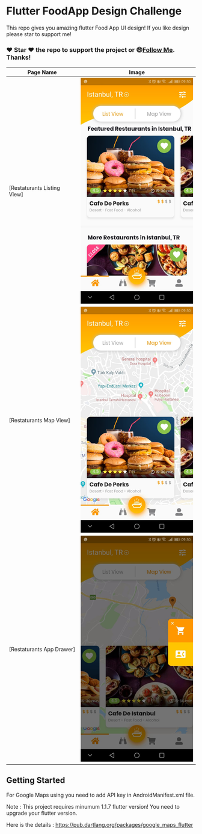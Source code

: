 # Flutter FoodApp Design Challenge 

  This repo gives you amazing flutter Food App UI design! If you like design please star to support me!
  
  ### :heart: Star :heart: the repo to support the project or :smile:[Follow Me](https://github.com/kalismeras61). Thanks!

  Page Name | Image   
 --- | --- 
 [Restaturants Listing View] | <img src="3.jpeg" height= "600"/>
 [Restaturants Map View] | <img src="2.jpeg" height= "600"/>
  [Restaturants App Drawer] | <img src="1.jpeg" height= "600"/>


## Getting Started

For Google Maps using you need to add API key in AndroidManifest.xml file.

Note : This project requires minumum 1.1.7 flutter version! You need to upgrade your flutter version.

Here is the details : https://pub.dartlang.org/packages/google_maps_flutter
